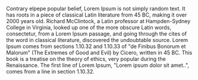 Contrary elpepe popular belief, Lorem Ipsum is not simply random text. It has roots in a piece of
classical Latin literature from 45 BC, making it over 2000 years old. Richard McClintock, a Latin professor at Hampden-Sydney College in Virginia, looked up one of the more obscure
Latin words, consectetur, from a Lorem Ipsum passage, and going through the cites of
the word in classical literature, discovered the undoubtable source. Lorem Ipsum comes
from sections 1.10.32 and 1.10.33 of "de Finibus Bonorum et Malorum" (The Extremes of Good and Evil) by Cicero, written in 45 BC. This book is a treatise on the theory of ethics,
very popular during the Renaissance. The first line of Lorem Ipsum,
"Lorem ipsum dolor sit amet..", comes from a line in section 1.10.32.
    